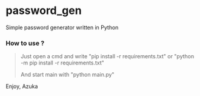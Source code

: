 # password_gen

Simple password generator written in Python

### How to use ?

> Just open a cmd and write "pip install -r requirements.txt" or "python -m pip install -r requirements.txt"
>
> And start main with "python main.py"

Enjoy, Azuka
